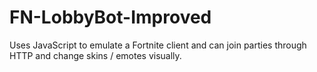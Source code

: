 # FN-LobbyBot-Improved
Uses JavaScript to emulate a Fortnite client and can join parties through HTTP and change skins / emotes visually.
